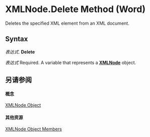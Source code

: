 
# XMLNode.Delete Method (Word)

Deletes the specified XML element from an XML document.


## Syntax

 _表达式_. **Delete**

 _表达式_ Required. A variable that represents a **[XMLNode](fe305ba9-7375-ad4f-6036-155add17a9d0.md)** object.


## 另请参阅


#### 概念


[XMLNode Object](fe305ba9-7375-ad4f-6036-155add17a9d0.md)
#### 其他资源


[XMLNode Object Members](http://msdn.microsoft.com/library/a3bf1476-b555-be1f-81b8-ec096099a9b6%28Office.15%29.aspx)